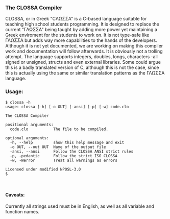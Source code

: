 <h3>The CLOSSA Compiler</h3>
CLOSSA, or in Greek "CΛΩΣΣΑ" is a C-based language suitable for teaching high school students programming. It is designed to replace the current "ΓΛΩΣΣΑ" being taught by adding more power yet maintaining a Greek enviroment for the students to work on. It is not type-safe like ΓΛΩΣΣΑ but adds way more capabilities to the hands of the developers. Although it is not yet documented, we are working on making this compiler work and documentation will follow afterwards. It is obviously not a trolling attempt. The language supports integers, doubles, longs, characters -all signed or unsigned, structs and even external libraries. Some could argue this is a badly translated version of C, although this is not the case, since this is actually using the same or similar translation patterns as the ΓΛΩΣΣΑ language.
<br/>
<h3>Usage:</h3>

```
$ clossa -h
usage: clossa [-h] [-o OUT] [-ansi] [-p] [-w] code.clo

The CLOSSA Compiler

positional arguments:
  code.clo           The file to be compiled.

optional arguments:
  -h, --help         show this help message and exit
  -o OUT, --out OUT  Name of the output file
  -ansi, --ansi      Follow the CLOSSA ANSI strict rules
  -p, -pedantic      Follow the strict ISO CLOSSA
  -w, -Werror        Treat all warnings as errors

Licensed under modified NPOSL-3.0
$
```

<br/>
<h4>Caveats:</h4>
Currently all strings used must be in English, as well as all variable and function names. 
